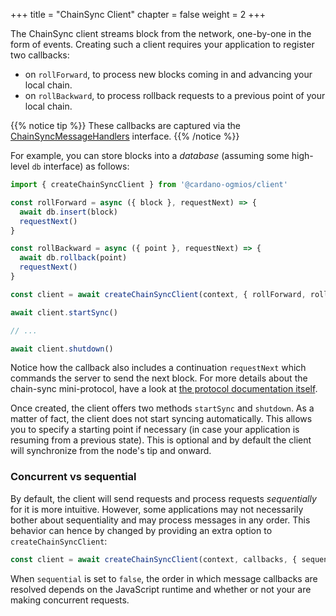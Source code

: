 +++
title = "ChainSync Client"
chapter = false
weight = 2
+++

The ChainSync client streams block from the network, one-by-one in the form of events. Creating such a client requires your application to register two callbacks:

- on `rollForward`, to process new blocks coming in and advancing your local chain.
- on `rollBackward`, to process rollback requests to a previous point of your local chain.

{{% notice tip %}}
These callbacks are captured via the [ChainSyncMessageHandlers](/typescript/api/interfaces/_cardano_ogmios_client.ChainSync.ChainSyncMessageHandlers.html) interface.
{{% /notice %}}

For example, you can store blocks into a _database_ (assuming some high-level `db` interface) as follows:


```ts
import { createChainSyncClient } from '@cardano-ogmios/client'

const rollForward = async ({ block }, requestNext) => {
  await db.insert(block)
  requestNext()
}

const rollBackward = async ({ point }, requestNext) => {
  await db.rollback(point)
  requestNext()
}

const client = await createChainSyncClient(context, { rollForward, rollBackward })

await client.startSync()

// ...

await client.shutdown()
```

Notice how the callback also includes a continuation `requestNext` which commands the server to send the next block. For more details about the chain-sync mini-protocol, have a look at [the protocol documentation itself](mini-protocols/local-chain-sync/).

Once created, the client offers two methods `startSync` and `shutdown`. As a matter of fact, the client does not start syncing automatically. This allows you to specify a starting point if necessary (in case your application is resuming from a previous state). This is optional and by default the client will synchronize from the node's tip and onward.

### Concurrent vs sequential

By default, the client will send requests and process requests _sequentially_ for it is more intuitive. However, some applications may not necessarily bother about sequentiality and may process messages in any order. This behavior can hence by changed by providing an extra option to `createChainSyncClient`:

```ts
const client = await createChainSyncClient(context, callbacks, { sequential: false })
```

When `sequential` is set to `false`, the order in which message callbacks are resolved depends on the JavaScript runtime and whether or not your are making concurrent requests.
